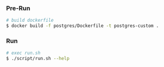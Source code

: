 ### Pre-Run

```bash
# build dockerfile
$ docker build -f postgres/Dockerfile -t postgres-custom .
```


### Run

```bash
# exec run.sh
$ ./script/run.sh --help
```